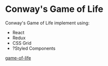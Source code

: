 # Conway's Game of Life

Conway's Game of Life implement using:
* React
* Redux
* CSS Grid
* ?Styled Components

[game-of-life](https://mullaney.github.io/react-game-of-life/)